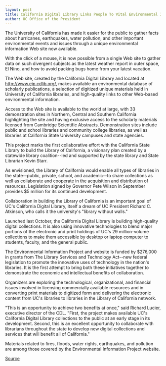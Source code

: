 ```yaml
---
layout: post
title: California Digital Library Links People To Vital Environmental Information
author: UC Office of the President
---
```


The University of California has made it easier for the public to gather facts about hurricanes, earthquakes, water pollution, and other important environmental events and issues through a unique environmental information Web site now available.

With the click of a mouse, it is now possible from a single Web site to gather data on such divergent subjects as the latest weather report in outer space, El Nino, and how to avoid packing bugs home from your latest vacation.

The Web site, created by the California Digital Library and located at <http://www.eip.cdlib.org/>, makes available an environmental database of scholarly publications, a selection of digitized unique materials held in University of California libraries, and high-quality links to other Web-based environmental information.

Access to the Web site is available to the world at large, with 33 demonstration sites in Northern, Central and Southern California highlighting the site and having exclusive access to the scholarly materials licensed from Cambridge Scientific Abstracts. Demonstration sites include public and school libraries and community college libraries, as well as libraries at California State University campuses and state agencies.

This project marks the first collaborative effort with the California State Library to build the Library of California, a visionary plan created by a statewide library coalition--led and supported by the state library and State Librarian Kevin Starr.

As envisioned, the Library of California would enable all types of libraries in the state--public, private, school, and academic--to share collections as well as collaborate and cooperate in the acquisition and distribution of resources. Legislation signed by Governor Pete Wilson in September provides $5 million for its continued development.

Collaboration in building the Library of California is an important goal of UC's California Digital Library, itself a dream of UC President Richard C. Atkinson, who calls it the university's "library without walls."

Launched last October, the California Digital Library is building high-quality digital collections. It is also using innovative technologies to blend major portions of the electronic and print holdings of UC's 29 million-volume collections to make them accessible by desktop or laptop computer to students, faculty, and the general public.

The Environmental Information Project and website is funded by $276,000 in grants from The Library Services and Technology Act--new federal legislation to promote the innovative uses of technology in the nation's libraries. It is the first attempt to bring both these initiatives together to demonstrate the economic and intellectual benefits of collaboration.

Organizers are exploring the technological, organizational, and financial issues involved in licensing commercially available resources and in converting print materials to digitized form and delivering the electronic content from UC's libraries to libraries in the Library of California network.

"This is an opportunity to achieve two benefits at once," said Richard Lucier, executive director of the CDL. "First, the project makes available UC's California Digital Library collections to the public at an early stage in its development. Second, this is an excellent opportunity to collaborate with librarians throughout the state to develop new digital collections and services that will benefit all of California."

Materials related to fires, floods, water rights, earthquakes, and pollution are among those covered by the Environmental Information Project website.

[Source](http://www1.ucsc.edu/oncampus/currents/98-99/10-26/digital.htm "Permalink to UC Digital Library Web site: 10-26-98")
